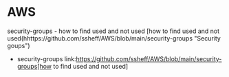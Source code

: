 # AWS

security-groups -  how to find used and not used
[how to find used and not used(hhttps://github.com/ssheff/AWS/blob/main/security-groups "Security goups")

* security-groups link:https://github.com/ssheff/AWS/blob/main/security-groups[how to find used and not used]